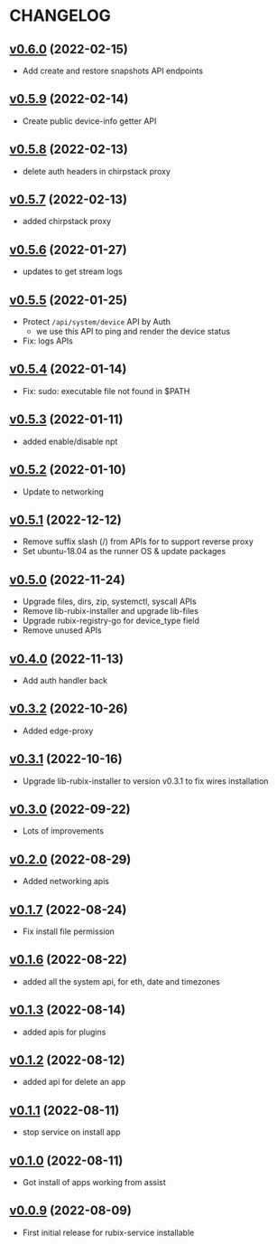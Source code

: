 # CHANGELOG
## [v0.6.0](https://github.com/NubeIO/rubix-edge/tree/v0.6.0) (2022-02-15)

- Add create and restore snapshots API endpoints

## [v0.5.9](https://github.com/NubeIO/rubix-edge/tree/v0.5.9) (2022-02-14)

- Create public device-info getter API

## [v0.5.8](https://github.com/NubeIO/rubix-edge/tree/v0.5.8) (2022-02-13)

- delete auth headers in chirpstack proxy

## [v0.5.7](https://github.com/NubeIO/rubix-edge/tree/v0.5.7) (2022-02-13)

- added chirpstack proxy

## [v0.5.6](https://github.com/NubeIO/rubix-edge/tree/v0.5.6) (2022-01-27)

- updates to get stream logs

## [v0.5.5](https://github.com/NubeIO/rubix-edge/tree/v0.5.5) (2022-01-25)

- Protect `/api/system/device` API by Auth
    - we use this API to ping and render the device status
- Fix: logs APIs

## [v0.5.4](https://github.com/NubeIO/rubix-edge/tree/v0.5.4) (2022-01-14)

- Fix: sudo: executable file not found in $PATH

## [v0.5.3](https://github.com/NubeIO/rubix-edge/tree/v0.5.3) (2022-01-11)

- added enable/disable npt

## [v0.5.2](https://github.com/NubeIO/rubix-edge/tree/v0.5.2) (2022-01-10)

- Update to networking

## [v0.5.1](https://github.com/NubeIO/rubix-edge/tree/v0.5.1) (2022-12-12)

- Remove suffix slash (/) from APIs for to support reverse proxy
- Set ubuntu-18.04 as the runner OS & update packages

## [v0.5.0](https://github.com/NubeIO/rubix-edge/tree/v0.5.0) (2022-11-24)

- Upgrade files, dirs, zip, systemctl, syscall APIs
- Remove lib-rubix-installer and upgrade lib-files
- Upgrade rubix-registry-go for device_type field
- Remove unused APIs

## [v0.4.0](https://github.com/NubeIO/rubix-edge/tree/v0.4.0) (2022-11-13)

- Add auth handler back

## [v0.3.2](https://github.com/NubeIO/rubix-edge/tree/v0.3.2) (2022-10-26)

- Added edge-proxy

## [v0.3.1](https://github.com/NubeIO/rubix-edge/tree/v0.3.1) (2022-10-16)

- Upgrade lib-rubix-installer to version v0.3.1 to fix wires installation

## [v0.3.0](https://github.com/NubeIO/rubix-edge/tree/v0.3.0) (2022-09-22)

- Lots of improvements

## [v0.2.0](https://github.com/NubeIO/rubix-edge/tree/v0.2.0) (2022-08-29)

- Added networking apis

## [v0.1.7](https://github.com/NubeIO/rubix-edge/tree/v0.1.7) (2022-08-24)

- Fix install file permission

## [v0.1.6](https://github.com/NubeIO/rubix-edge/tree/v0.1.6) (2022-08-22)

- added all the system api, for eth, date and timezones

## [v0.1.3](https://github.com/NubeIO/rubix-edge/tree/v0.1.3) (2022-08-14)

- added apis for plugins

## [v0.1.2](https://github.com/NubeIO/rubix-edge/tree/v0.1.2) (2022-08-12)

- added api for delete an app

## [v0.1.1](https://github.com/NubeIO/rubix-edge/tree/v0.1.1) (2022-08-11)

- stop service on install app

## [v0.1.0](https://github.com/NubeIO/rubix-edge/tree/v0.1.0) (2022-08-11)

- Got install of apps working from assist

## [v0.0.9](https://github.com/NubeIO/rubix-edge/tree/v0.0.9) (2022-08-09)

- First initial release for rubix-service installable
